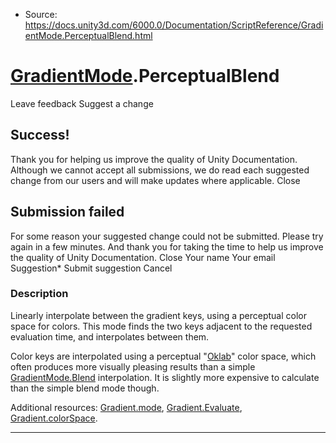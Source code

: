 * Source: https://docs.unity3d.com/6000.0/Documentation/ScriptReference/GradientMode.PerceptualBlend.html

#  [GradientMode](https://docs.unity3d.com/6000.0/Documentation/ScriptReference/GradientMode.html).PerceptualBlend
Leave feedback
Suggest a change
## Success!
Thank you for helping us improve the quality of Unity Documentation. Although we cannot accept all submissions, we do read each suggested change from our users and will make updates where applicable.
Close
## Submission failed
For some reason your suggested change could not be submitted. Please <a>try again</a> in a few minutes. And thank you for taking the time to help us improve the quality of Unity Documentation.
Close
Your name Your email Suggestion* Submit suggestion
Cancel
### Description
Linearly interpolate between the gradient keys, using a perceptual color space for colors.
This mode finds the two keys adjacent to the requested evaluation time, and interpolates between them.  
  
Color keys are interpolated using a perceptual "[Oklab](https://bottosson.github.io/posts/oklab/)" color space, which often produces more visually pleasing results than a simple [GradientMode.Blend](https://docs.unity3d.com/6000.0/Documentation/ScriptReference/GradientMode.Blend.html) interpolation. It is slightly more expensive to calculate than the simple blend mode though.  
  
Additional resources: [Gradient.mode](https://docs.unity3d.com/6000.0/Documentation/ScriptReference/Gradient-mode.html), [Gradient.Evaluate](https://docs.unity3d.com/6000.0/Documentation/ScriptReference/Gradient.Evaluate.html), [Gradient.colorSpace](https://docs.unity3d.com/6000.0/Documentation/ScriptReference/Gradient-colorSpace.html).
* * *
